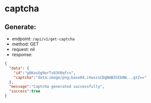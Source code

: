 # captcha
## Generate:

- endpoint: `/api/v1/get-captcha`
- method: GET
- request: nil
- response:
```json
{
  "data": {
    "id":"g8KasGg9orTv83X0qfcv",
    "captcha":"data:image/png;base64,iVwszsCDgNmB3SIb0W...gtZ=="
  },
  "message":"Captcha generated successfully",
  "success":true
}
```
